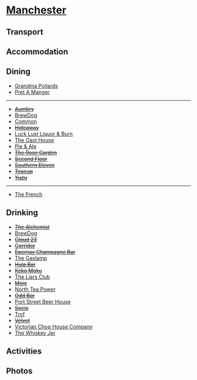 # [Manchester](http://en.wikipedia.org/wiki/Manchester)

## Transport

## Accommodation

## Dining

* [Grandma Pollards](http://www.grandmapollards.co.uk)
* [Pret A Manger](http://www.pret.com)

- - -

* ~~[Aumbry](http://www.aumbryrestaurant.co.uk)~~
* [BrewDog](http://www.brewdog.com/bars/manchester)
* [Common](http://www.aplacecalledcommon.co.uk)
* ~~[Hideaway](http://www.ramsons-restaurant.com/hideaway/)~~
* [Luck Lust Liquor & Burn](http://lucklustliquorburn.com)
* [The Oast House](http://theoasthouse.uk.com)
* [Pie & Ale](http://www.pieandalebar.co.uk)
* ~~[The Rose Garden](http://therosegardendidsbury.com)~~
* ~~[Second Floor](http://www.harveynichols.com/restaurants/second-floor-manchester/second-floor-manchester-restaurant)~~
* ~~[Southern Eleven](http://www.southern11.co.uk)~~
* ~~[Teacup](http://teacupandcakes.com)~~
* ~~[Yuzu](http://www.yuzumanchester.co.uk)~~

- - -

* [The French](http://www.the-french.co.uk)

## Drinking

* ~~[The Alchemist](http://www.thealchemist.uk.com)~~
* [BrewDog](http://www.brewdog.com/bars/manchester)
* ~~[Cloud 23](http://www.cloud23bar.com)~~
* ~~[Corridor](http://www.corridorbar.co.uk)~~
* ~~[Épernay Champagne Bar](http://www.epernaychampagnebars.com/manch.html)~~
* [The Gaslamp](http://the-gaslamp.tumblr.com)
* ~~[Hula Bar](http://www.hulabar.co.uk)~~
* ~~[Keko Moku](http://www.kekomoku.co.uk)~~
* [The Liars Club](http://www.theliarsclub.co.uk)
* ~~[Mojo](http://www.mojobar.co.uk)~~
* [North Tea Power](http://northteapower.co.uk)
* ~~[Odd Bar](http://oddbar.co.uk)~~
* [Port Street Beer House](http://www.portstreetbeerhouse.co.uk)
* ~~[Socio](http://sociorehab.com)~~
* [Trof](http://www.trofnq.co.uk)
* ~~[Velvet](http://www.velvetmanchester.com/bar)~~
* [Victorian Chop House Company](http://www.samschophouse.co.uk)
* [The Whiskey Jar](http://www.thewhiskeyjar.com)

## Activities

## Photos

